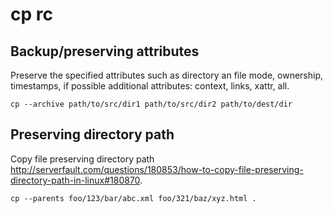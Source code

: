 # cp rc

## Backup/preserving attributes

Preserve the specified attributes such as directory an file mode,
ownership, timestamps,
if possible additional attributes: context, links, xattr, all.

    cp --archive path/to/src/dir1 path/to/src/dir2 path/to/dest/dir

## Preserving directory path

Copy file preserving directory path
<http://serverfault.com/questions/180853/how-to-copy-file-preserving-directory-path-in-linux#180870>.

    cp --parents foo/123/bar/abc.xml foo/321/baz/xyz.html .
